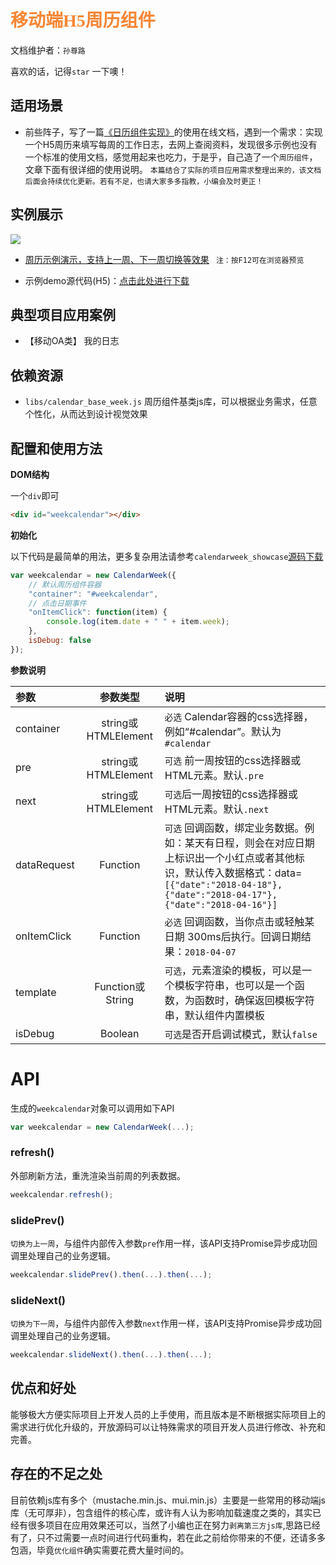 
# <font color="#F68736" face="微软雅黑">移动端H5周历组件</font>

文档维护者：`孙尊路 `

喜欢的话，记得`star` 一下噢！

## 适用场景

- 前些阵子，写了一篇[《日历组件实现》](https://github.com/sunzunlu/MobileCalendar)的使用在线文档，遇到一个需求：实现一个H5周历来填写每周的工作日志，去网上查阅资料，发现很多示例也没有一个标准的使用文档，感觉用起来也吃力，于是乎，自己造了一个`周历组件`，文章下面有很详细的使用说明。 `本篇结合了实际的项目应用需求整理出来的，该文档后面会持续优化更新。若有不足，也请大家多多指教，小编会及时更正！`


## 实例展示
![](http://app.epoint.com.cn/test/H5/epointmobileWiKi/assets/005/20180422-2b9f3f34.gif)  



- [周历示例演示，支持上一周、下一周切换等效果](http://ydyfcs.epoint.com.cn:8066/H5/Attaches/%E5%91%A8%E5%8E%86%E7%BB%84%E4%BB%B6/calendarweek_showcase/calendarweek_showcase.html) ` 注：按F12可在浏览器预览`

- 示例demo源代码(H5)：[点击此处进行下载](https://github.com/sunzunlu/MobileWeekCalendar)


## 典型项目应用案例

- 【移动OA类】 我的日志

## 依赖资源

- `libs/calendar_base_week.js` 周历组件基类js库，可以根据业务需求，任意个性化，从而达到设计视觉效果

## 配置和使用方法

__DOM结构__

一个`div`即可

```html
<div id="weekcalendar"></div>
```

__初始化__

以下代码是最简单的用法，更多复杂用法请参考`calendarweek_showcase`[源码下载](https://github.com/sunzunlu/MobileWeekCalendar)

```js
var weekcalendar = new CalendarWeek({
    // 默认周历组件容器
    "container": "#weekcalendar",
    // 点击日期事件
    "onItemClick": function(item) {
        console.log(item.date + " " + item.week);
    },
    isDebug: false
});
```

__参数说明__

| 参数 | 参数类型  | 说明  |
| :------------- |:-------------:|:-------------|
| container | string或HTMLElement | `必选` Calendar容器的css选择器，例如“#calendar”。默认为`#calendar` |
| pre |   string或HTMLElement  | `可选` 前一周按钮的css选择器或HTML元素。默认`.pre`  |
| next |  string或HTMLElement  | `可选`后一周按钮的css选择器或HTML元素。默认`.next`  |
| dataRequest | Function | `可选` 回调函数，绑定业务数据。例如：某天有日程，则会在对应日期上标识出一个小红点或者其他标识，默认传入数据格式：data=`[{"date":"2018-04-18"},{"date":"2018-04-17"},{"date":"2018-04-16"}]`  |
| onItemClick | Function | `必选` 回调函数，当你点击或轻触某日期 300ms后执行。回调日期结果：`2018-04-07` |
| template | Function或String | `可选`，元素渲染的模板，可以是一个模板字符串，也可以是一个函数，为函数时，确保返回模板字符串，默认组件内置模板 |
| isDebug | Boolean | `可选`是否开启调试模式，默认`false` |

# API

生成的`weekcalendar`对象可以调用如下API

```js
var weekcalendar = new CalendarWeek(...);
```

### refresh()

外部刷新方法，重洗渲染当前周的列表数据。

```js
weekcalendar.refresh();
```
### slidePrev()

`切换为上一周`，与组件内部传入参数`pre`作用一样，该API支持Promise异步成功回调里处理自己的业务逻辑。

```js
weekcalendar.slidePrev().then(...).then(...);
```

### slideNext()

`切换为下一周`，与组件内部传入参数`next`作用一样，该API支持Promise异步成功回调里处理自己的业务逻辑。

```js
weekcalendar.slideNext().then(...).then(...);
```

## 优点和好处
能够极大方便实际项目上开发人员的上手使用，而且版本是不断根据实际项目上的需求进行优化升级的，开放源码可以让特殊需求的项目开发人员进行修改、补充和完善。

## 存在的不足之处
目前依赖js库有多个（mustache.min.js、mui.min.js）主要是一些常用的移动端js库（无可厚非），包含组件的核心库，或许有人认为影响加载速度之类的，其实已经有很多项目在应用效果还可以，当然了小编也正在努力`剥离第三方js库`,思路已经有了，只不过需要一点时间进行代码重构，若在此之前给你带来的不便，还请多多包涵，毕竟`优化组件`确实需要花费大量时间的。
